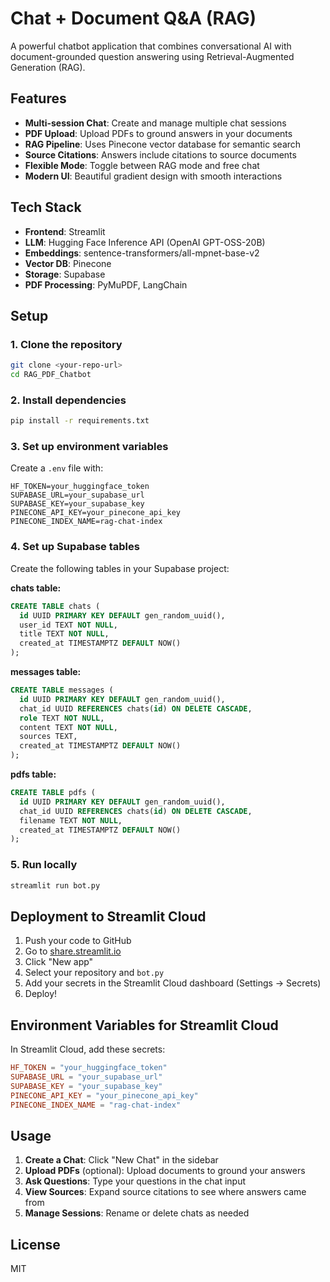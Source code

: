 # Chat + Document Q&A (RAG)

A powerful chatbot application that combines conversational AI with document-grounded question answering using Retrieval-Augmented Generation (RAG).

## Features

- **Multi-session Chat**: Create and manage multiple chat sessions
- **PDF Upload**: Upload PDFs to ground answers in your documents
- **RAG Pipeline**: Uses Pinecone vector database for semantic search
- **Source Citations**: Answers include citations to source documents
- **Flexible Mode**: Toggle between RAG mode and free chat
- **Modern UI**: Beautiful gradient design with smooth interactions

## Tech Stack

- **Frontend**: Streamlit
- **LLM**: Hugging Face Inference API (OpenAI GPT-OSS-20B)
- **Embeddings**: sentence-transformers/all-mpnet-base-v2
- **Vector DB**: Pinecone
- **Storage**: Supabase
- **PDF Processing**: PyMuPDF, LangChain

## Setup

### 1. Clone the repository

```bash
git clone <your-repo-url>
cd RAG_PDF_Chatbot
```

### 2. Install dependencies

```bash
pip install -r requirements.txt
```

### 3. Set up environment variables

Create a `.env` file with:

```env
HF_TOKEN=your_huggingface_token
SUPABASE_URL=your_supabase_url
SUPABASE_KEY=your_supabase_key
PINECONE_API_KEY=your_pinecone_api_key
PINECONE_INDEX_NAME=rag-chat-index
```

### 4. Set up Supabase tables

Create the following tables in your Supabase project:

**chats table:**
```sql
CREATE TABLE chats (
  id UUID PRIMARY KEY DEFAULT gen_random_uuid(),
  user_id TEXT NOT NULL,
  title TEXT NOT NULL,
  created_at TIMESTAMPTZ DEFAULT NOW()
);
```

**messages table:**
```sql
CREATE TABLE messages (
  id UUID PRIMARY KEY DEFAULT gen_random_uuid(),
  chat_id UUID REFERENCES chats(id) ON DELETE CASCADE,
  role TEXT NOT NULL,
  content TEXT NOT NULL,
  sources TEXT,
  created_at TIMESTAMPTZ DEFAULT NOW()
);
```

**pdfs table:**
```sql
CREATE TABLE pdfs (
  id UUID PRIMARY KEY DEFAULT gen_random_uuid(),
  chat_id UUID REFERENCES chats(id) ON DELETE CASCADE,
  filename TEXT NOT NULL,
  created_at TIMESTAMPTZ DEFAULT NOW()
);
```

### 5. Run locally

```bash
streamlit run bot.py
```

## Deployment to Streamlit Cloud

1. Push your code to GitHub
2. Go to [share.streamlit.io](https://share.streamlit.io)
3. Click "New app"
4. Select your repository and `bot.py`
5. Add your secrets in the Streamlit Cloud dashboard (Settings → Secrets)
6. Deploy!

## Environment Variables for Streamlit Cloud

In Streamlit Cloud, add these secrets:

```toml
HF_TOKEN = "your_huggingface_token"
SUPABASE_URL = "your_supabase_url"
SUPABASE_KEY = "your_supabase_key"
PINECONE_API_KEY = "your_pinecone_api_key"
PINECONE_INDEX_NAME = "rag-chat-index"
```

## Usage

1. **Create a Chat**: Click "New Chat" in the sidebar
2. **Upload PDFs** (optional): Upload documents to ground your answers
3. **Ask Questions**: Type your questions in the chat input
4. **View Sources**: Expand source citations to see where answers came from
5. **Manage Sessions**: Rename or delete chats as needed

## License

MIT

